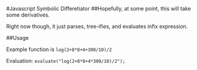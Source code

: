 #Javascript Symbolic Differetiator
##Hopefully, at some point, this will take some derivatives. 

Right now though, it just parses, tree-ifies, and evaluates infix expression.

##Usage

Example function is `log(2+8*8+4+300/10)/2`

Evaluation: `evaluate("log(2+8*8+4*300/10)/2");`
